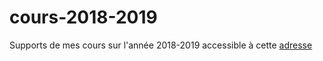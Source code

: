 # cours-2018-2019

Supports de mes cours sur l'année 2018-2019 accessible à cette [adresse](http://fxjollois.github.io/cours-2018-2019)

